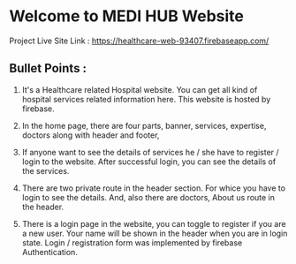 # Welcome to MEDI HUB Website 

Project Live Site Link : https://healthcare-web-93407.firebaseapp.com/

## Bullet Points :

1. It's a Healthcare related Hospital website.  You can get all kind of hospital services related information here.  This website is hosted by firebase. 

2. In the home page,  there are four parts,  banner,  services,  expertise,  doctors along with header and footer, 

3. If anyone want to see the details of services   he / she have to register / login to the website.  After successful login,  you can see the details of the services. 

4.  There are two private route in the header section.  For whice you have to login to see the details.  And,  also there are doctors,  About us route in the header. 

5.  There is a login page in the website,  you can toggle to register if you are a new user.  Your name will be shown in the header when you are in login state. Login / registration form was implemented by firebase Authentication.